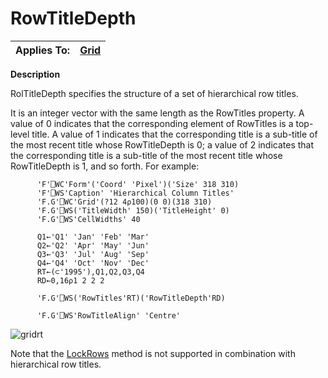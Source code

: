 




<h1 class="heading"><span class="name">RowTitleDepth</span></h1>

| Applies To: | [Grid](../a-z/grid.md) |
| --- | ---  |


**Description**


RolTitleDepth specifies the structure of a set of hierarchical row titles.



It
is an integer vector with the same length as the RowTitles property. A value of
0 indicates that the corresponding element of RowTitles is a top-level title. A
value of 1 indicates that the corresponding title is a sub-title of the most
recent title whose RowTitleDepth is 0; a value of 2 indicates that the
corresponding title is a sub-title of the most recent title whose RowTitleDepth
is 1, and so forth. For example:
```apl
      'F'⎕WC'Form'('Coord' 'Pixel')('Size' 318 310)
      'F'⎕WS'Caption' 'Hierarchical Column Titles' 
      'F.G'⎕WC'Grid'(?12 4⍴100)(0 0)(318 310)      
      'F.G'⎕WS('TitleWidth' 150)('TitleHeight' 0)  
      'F.G'⎕WS'CellWidths' 40                      

      Q1←'Q1' 'Jan' 'Feb' 'Mar'                    
      Q2←'Q2' 'Apr' 'May' 'Jun'                    
      Q3←'Q3' 'Jul' 'Aug' 'Sep'                    
      Q4←'Q4' 'Oct' 'Nov' 'Dec'                    
      RT←(⊂'1995'),Q1,Q2,Q3,Q4                     
      RD←0,16⍴1 2 2 2                              

      'F.G'⎕WS('RowTitles'RT)('RowTitleDepth'RD)

      'F.G'⎕WS'RowTitleAlign' 'Centre'
```


![gridrt](../img/gridrt.gif)


Note that the [LockRows](../a-z/lockrows.md) method is not
supported in combination with hierarchical row titles.


